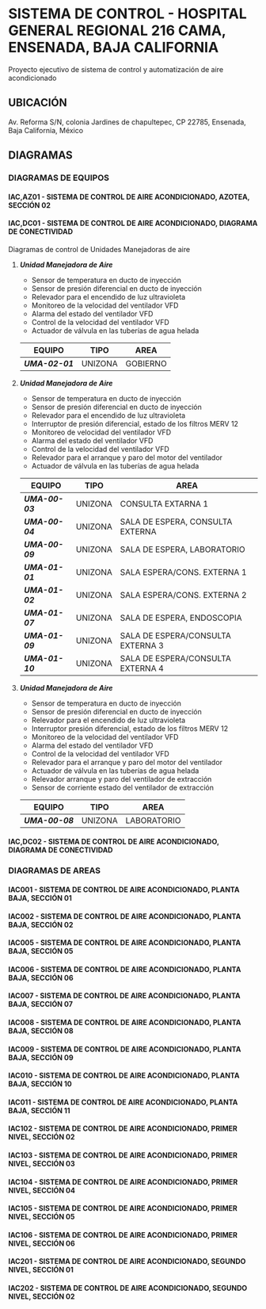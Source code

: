 # SISTEMA DE CONTROL - HOSPITAL GENERAL REGIONAL 216 CAMA, ENSENADA, BAJA CALIFORNIA

Proyecto ejecutivo de sistema de control y automatización de aire acondicionado

## UBICACIÓN

Av. Reforma S/N, colonia Jardines de chapultepec, CP 22785, Ensenada, Baja California, México

## DIAGRAMAS

### DIAGRAMAS DE EQUIPOS

#### IAC,AZ01 - SISTEMA DE CONTROL DE AIRE ACONDICIONADO, AZOTEA, SECCIÓN 02

#### IAC,DC01 - SISTEMA DE CONTROL DE AIRE ACONDICIONADO, DIAGRAMA DE CONECTIVIDAD

Diagramas de control de Unidades Manejadoras de aire

1. ***Unidad Manejadora de Aire***

    - Sensor de temperatura en ducto de inyección
    - Sensor de presión diferencial en ducto de inyección
    - Relevador para el encendido de luz ultravioleta
    - Monitoreo de la velocidad del ventilador VFD
    - Alarma del estado del ventilador VFD
    - Control de la velocidad del ventilador VFD
    - Actuador de válvula en las tuberías de agua helada

    EQUIPO | TIPO | AREA
    -------|------|-----
    ***UMA-02-01*** | UNIZONA | GOBIERNO

2. ***Unidad Manejadora de Aire***

    - Sensor de temperatura en ducto de inyección
    - Sensor de presión diferencial en ducto de inyección
    - Relevador para el encendido de luz ultravioleta
    - Interruptor de presión diferencial, estado de los filtros MERV 12
    - Monitoreo de velocidad del ventilador VFD
    - Alarma del estado del ventilador VFD
    - Control de la velocidad del ventilador VFD
    - Relevador para el arranque y paro del motor del ventilador
    - Actuador de válvula en las tuberías de agua helada

    EQUIPO | TIPO | AREA
    -------|------|-----
    ***UMA-00-03*** | UNIZONA | CONSULTA EXTARNA 1
    ***UMA-00-04*** | UNIZONA | SALA DE ESPERA, CONSULTA EXTERNA
    ***UMA-00-09*** | UNIZONA | SALA DE ESPERA, LABORATORIO
    ***UMA-01-01*** | UNIZONA | SALA ESPERA/CONS. EXTERNA 1
    ***UMA-01-02*** | UNIZONA | SALA ESPERA/CONS. EXTERNA 2
    ***UMA-01-07*** | UNIZONA | SALA DE ESPERA, ENDOSCOPIA
    ***UMA-01-09*** | UNIZONA | SALA DE ESPERA/CONSULTA EXTERNA 3
    ***UMA-01-10*** | UNIZONA | SALA DE ESPERA/CONSULTA EXTERNA 4

3. ***Unidad Manejadora de Aire***

    - Sensor de temperatura en ducto de inyección
    - Sensor de presión diferencial en ducto de inyección
    - Relevador para el encendido de luz ultravioleta
    - Interruptor presión diferencial, estado de los filtros MERV 12
    - Monitoreo de la velocidad del ventilador VFD
    - Alarma del estado del ventilador VFD
    - Control de la velocidad del ventilador VFD
    - Relevador para el arranque y paro del motor del ventilador
    - Actuador de válvula en las tuberías de agua helada
    - Relevador arranque y paro del ventilador de extracción
    - Sensor de corriente estado del ventilador de extracción

    EQUIPO | TIPO | AREA
    -------|------|-----
    ***UMA-00-08*** | UNIZONA | LABORATORIO

#### IAC,DC02 - SISTEMA DE CONTROL DE AIRE ACONDICIONADO, DIAGRAMA DE CONECTIVIDAD

### DIAGRAMAS DE AREAS

#### IAC001 - SISTEMA DE CONTROL DE AIRE ACONDICIONADO, PLANTA BAJA, SECCIÓN 01

#### IAC002 - SISTEMA DE CONTROL DE AIRE ACONDICIONADO, PLANTA BAJA, SECCIÓN 02

#### IAC005 - SISTEMA DE CONTROL DE AIRE ACONDICIONADO, PLANTA BAJA, SECCIÓN 05

#### IAC006 - SISTEMA DE CONTROL DE AIRE ACONDICIONADO, PLANTA BAJA, SECCIÓN 06

#### IAC007 - SISTEMA DE CONTROL DE AIRE ACONDICIONADO, PLANTA BAJA, SECCIÓN 07

#### IAC008 - SISTEMA DE CONTROL DE AIRE ACONDICIONADO, PLANTA BAJA, SECCIÓN 08

#### IAC009 - SISTEMA DE CONTROL DE AIRE ACONDICIONADO, PLANTA BAJA, SECCIÓN 09

#### IAC010 - SISTEMA DE CONTROL DE AIRE ACONDICIONADO, PLANTA BAJA, SECCIÓN 10

#### IAC011 - SISTEMA DE CONTROL DE AIRE ACONDICIONADO, PLANTA BAJA, SECCIÓN 11

#### IAC102 - SISTEMA DE CONTROL DE AIRE ACONDICIONADO, PRIMER NIVEL, SECCIÓN 02

#### IAC103 - SISTEMA DE CONTROL DE AIRE ACONDICIONADO, PRIMER NIVEL, SECCIÓN 03

#### IAC104 - SISTEMA DE CONTROL DE AIRE ACONDICIONADO, PRIMER NIVEL, SECCIÓN 04

#### IAC105 - SISTEMA DE CONTROL DE AIRE ACONDICIONADO, PRIMER NIVEL, SECCIÓN 05

#### IAC106 - SISTEMA DE CONTROL DE AIRE ACONDICIONADO, PRIMER NIVEL, SECCIÓN 06

#### IAC201 - SISTEMA DE CONTROL DE AIRE ACONDICIONADO, SEGUNDO NIVEL, SECCIÓN 01

#### IAC202 - SISTEMA DE CONTROL DE AIRE ACONDICIONADO, SEGUNDO NIVEL, SECCIÓN 02